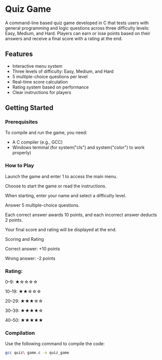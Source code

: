 # Quiz Game

A command-line based quiz game developed in C that tests users with general programming and logic questions across three difficulty levels: Easy, Medium, and Hard. Players can earn or lose points based on their answers and receive a final score with a rating at the end.

## Features

- Interactive menu system
- Three levels of difficulty: Easy, Medium, and Hard
- 5 multiple-choice questions per level
- Real-time score calculation
- Rating system based on performance
- Clear instructions for players

## Getting Started

### Prerequisites

To compile and run the game, you need:

- A C compiler (e.g., GCC)
- Windows terminal (for system("cls") and system("color") to work properly)

### How to Play
Launch the game and enter 1 to access the main menu.

Choose to start the game or read the instructions.

When starting, enter your name and select a difficulty level.

Answer 5 multiple-choice questions.

Each correct answer awards 10 points, and each incorrect answer deducts 2 points.

Your final score and rating will be displayed at the end.

Scoring and Rating

Correct answer: +10 points

Wrong answer: -2 points

### Rating:

0–9: ★☆☆☆☆

10–19: ★★☆☆☆

20–29: ★★★☆☆

30–39: ★★★★☆

40–50: ★★★★★

### Compilation

Use the following command to compile the code:

```bash
gcc quiz\ game.c -o quiz_game
